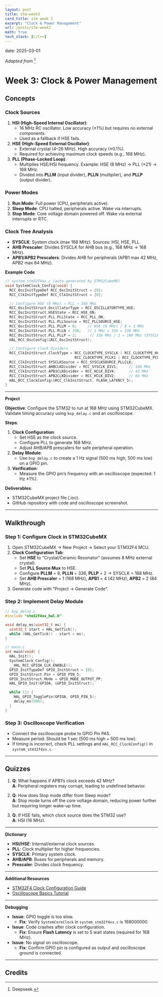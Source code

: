 ```yaml
---
layout: post
title: stm-week3
card_title: stm week 3
excerpt: "Clock & Power Management"
url: /posts/stm-week3
math: true
tech_stack: [C/C++]
---
```


date: 2025-03-01

*Adapted from [^1]*

# Week 3: Clock & Power Management  
**Concepts**  
---

### **Clock Sources**  
1. **HSI (High-Speed Internal Oscillator)**:  
   - 16 MHz RC oscillator. Low accuracy (±1%) but requires no external components.  
   - Used as a fallback if HSE fails.  
2. **HSE (High-Speed External Oscillator)**:  
   - External crystal (4–26 MHz). High accuracy (±0.1%).  
   - Required for achieving maximum clock speeds (e.g., 168 MHz).  
3. **PLL (Phase-Locked Loop)**:  
   - Multiplies HSE/HSI frequency. Example: HSE (8 MHz) → PLL (×21) → 168 MHz.  
   - Divided into **PLLM** (input divider), **PLLN** (multiplier), and **PLLP** (output divider).  

### **Power Modes**  
1. **Run Mode**: Full power (CPU, peripherals active).  
2. **Sleep Mode**: CPU halted, peripherals active. Wake via interrupts.  
3. **Stop Mode**: Core voltage domain powered off. Wake via external interrupts or RTC.  

### **Clock Tree Analysis**  
- **SYSCLK**: System clock (max 168 MHz). Sources: HSI, HSE, PLL.  
- **AHB Prescaler**: Divides SYSCLK for AHB bus (e.g., 168 MHz → 168 MHz).  
- **APB1/APB2 Prescalers**: Divides AHB for peripherals (APB1 max 42 MHz, APB2 max 84 MHz).  

**Example Code**  
```c  
// system_stm32f4xx.c (auto-generated by STM32CubeMX)  
void SystemClock_Config(void) {  
  RCC_OscInitTypeDef RCC_OscInitStruct = {0};  
  RCC_ClkInitTypeDef RCC_ClkInitStruct = {0};  

  // Configure HSE (8 MHz) → PLL → 168 MHz  
  RCC_OscInitStruct.OscillatorType = RCC_OSCILLATORTYPE_HSE;  
  RCC_OscInitStruct.HSEState = RCC_HSE_ON;  
  RCC_OscInitStruct.PLL.PLLState = RCC_PLL_ON;  
  RCC_OscInitStruct.PLL.PLLSource = RCC_PLLSOURCE_HSE;  
  RCC_OscInitStruct.PLL.PLLM = 8;     // HSE (8 MHz) / 8 = 1 MHz  
  RCC_OscInitStruct.PLL.PLLN = 336;   // 1 MHz × 336 = 336 MHz  
  RCC_OscInitStruct.PLL.PLLP = 2;      // 336 MHz / 2 = 168 MHz (SYSCLK)  
  HAL_RCC_OscConfig(&RCC_OscInitStruct);  

  // Configure clock dividers  
  RCC_ClkInitStruct.ClockType = RCC_CLOCKTYPE_SYSCLK | RCC_CLOCKTYPE_HCLK |  
                                RCC_CLOCKTYPE_PCLK1 | RCC_CLOCKTYPE_PCLK2;  
  RCC_ClkInitStruct.SYSCLKSource = RCC_SYSCLKSOURCE_PLLCLK;  
  RCC_ClkInitStruct.AHBCLKDivider = RCC_SYSCLK_DIV1;     // 168 MHz  
  RCC_ClkInitStruct.APB1CLKDivider = RCC_HCLK_DIV4;      // 42 MHz  
  RCC_ClkInitStruct.APB2CLKDivider = RCC_HCLK_DIV2;      // 84 MHz  
  HAL_RCC_ClockConfig(&RCC_ClkInitStruct, FLASH_LATENCY_5);  
}  
```  

---

**Project**  

**Objective**: Configure the STM32 to run at 168 MHz using STM32CubeMX. Validate timing accuracy using `bsp_delay.c` and an oscilloscope.  

**Steps**:  
1. **Clock Configuration**:  
   - Set HSE as the clock source.  
   - Configure PLL to generate 168 MHz.  
   - Adjust AHB/APB prescalers for safe peripheral operation.  
2. **Delay Module**:  
   - Use `bsp_delay.c` to create a 1 Hz signal (500 ms high, 500 ms low) on a GPIO pin.  
3. **Verification**:  
   - Measure the GPIO pin’s frequency with an oscilloscope (expected: 1 Hz ±1%).  

**Deliverables**:  
- STM32CubeMX project file (.ioc).  
- GitHub repository with code and oscilloscope screenshot.  

---

**Walkthrough**  
---  
### **Step 1: Configure Clock in STM32CubeMX**  
1. Open STM32CubeMX → New Project → Select your STM32F4 MCU.  
2. **Clock Configuration Tab**:  
   - Set **HSE** to “Crystal/Ceramic Resonator” (assumes 8 MHz external crystal).  
   - Set **PLL Source Mux** to HSE.  
   - Configure **PLLM** = 8, **PLLN** = 336, **PLLP** = 2 → SYSCLK = 168 MHz.  
   - Set **AHB Prescaler** = 1 (168 MHz), **APB1** = 4 (42 MHz), **APB2** = 2 (84 MHz).  
3. Generate code with “Project → Generate Code”.  

### **Step 2: Implement Delay Module**  
```c  
// bsp_delay.c  
#include "stm32f4xx_hal.h"  

void delay_ms(uint32_t ms) {  
  uint32_t start = HAL_GetTick();  
  while (HAL_GetTick() - start < ms);  
}  

// main.c  
int main(void) {  
  HAL_Init();  
  SystemClock_Config();  
  __HAL_RCC_GPIOA_CLK_ENABLE();  
  GPIO_InitTypeDef GPIO_InitStruct = {0};  
  GPIO_InitStruct.Pin = GPIO_PIN_5;  
  GPIO_InitStruct.Mode = GPIO_MODE_OUTPUT_PP;  
  HAL_GPIO_Init(GPIOA, &GPIO_InitStruct);  

  while (1) {  
    HAL_GPIO_TogglePin(GPIOA, GPIO_PIN_5);  
    delay_ms(500);  
  }  
}  
```  

### **Step 3: Oscilloscope Verification**  
- Connect the oscilloscope probe to GPIO Pin PA5.  
- Measure period: Should be 1 sec (500 ms high + 500 ms low).  
- If timing is incorrect, check PLL settings and `HAL_RCC_ClockConfig()` in `system_stm32f4xx.c`.  

---

**Quizzes**  
---  
1. **Q**: What happens if APB1’s clock exceeds 42 MHz?  
   **A**: Peripheral registers may corrupt, leading to undefined behavior.  

2. **Q**: How does Stop mode differ from Sleep mode?  
   **A**: Stop mode turns off the core voltage domain, reducing power further but requiring longer wake-up time.  

3. **Q**: If HSE fails, which clock source does the STM32 use?  
   **A**: HSI (16 MHz).  

---

**Dictionary**  
- **HSI/HSE**: Internal/external clock sources.  
- **PLL**: Clock multiplier for higher frequencies.  
- **SYSCLK**: Primary system clock.  
- **AHB/APB**: Buses for peripherals and memory.  
- **Prescaler**: Divides clock frequency.  

---

**Additional Resources**  
- [STM32F4 Clock Configuration Guide](https://www.st.com/resource/en/application_note/dm00119316.pdf)  
- [Oscilloscope Basics Tutorial](https://www.youtube.com/watch?v=u4zyptPLlJI)  

---

**Debugging**  
- **Issue**: GPIO toggle is too slow.  
  - **Fix**: Verify `SystemCoreClock` in `system_stm32f4xx.c` is 168000000.  
- **Issue**: Code crashes after clock configuration.  
  - **Fix**: Ensure **Flash Latency** is set to 5 wait states (required for 168 MHz).  
- **Issue**: No signal on oscilloscope.  
  - **Fix**: Confirm GPIO pin is configured as output and oscilloscope ground is connected.

  
---

## Credits

[^1]: Deepseek.
<!--Written by Jorge Porras (2025)-->